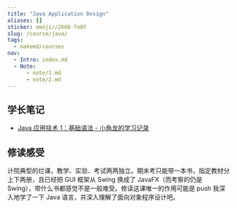 ```yaml
---
title: "Java Application Design"
aliases: []
sticker: emoji//2668-fe0f
slug: /course/java/
tags:
  - makemd/courses
nav:
  - Intro: index.md
  - Note:
      - note/1.md
      - note/2.md
---
```


## 学长笔记

- [Java 应用技术 1：基础语法 - 小角龙的学习记录](https://zhang-each.github.io/My-CS-Notebook/PL/Java/Java%E5%BA%94%E7%94%A8%E6%8A%80%E6%9C%AF1%EF%BC%9A%E5%9F%BA%E7%A1%80%E8%AF%AD%E6%B3%95/)

## 修读感受

计院典型的烂课，教学、实验、考试两两独立。期末考只能带一本书，指定教材分上下两册，且已经把 GUI 框架从 Swing 换成了 JavaFX（而考察的仍是 Swing），带什么书都感觉不是一般难受。修读这课唯一的作用可能是 push 我深入地学了一下 Java 语言，并深入理解了面向对象程序设计吧。
